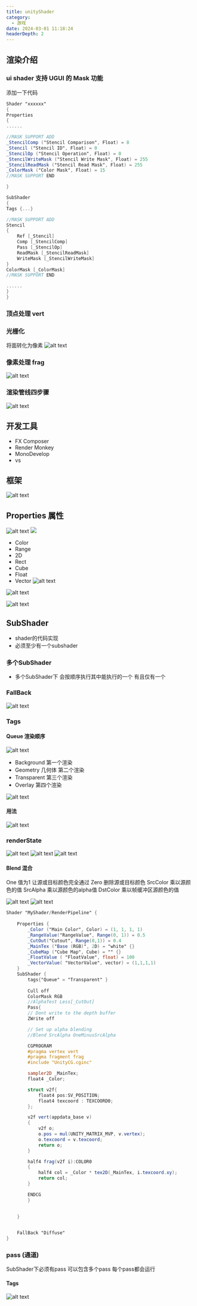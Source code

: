 ```yaml
---
title: unityShader
category:
  - 游戏
date: 2024-03-01 11:18:24
headerDepth: 2
---
```


## 渲染介绍

### ui shader 支持 UGUI 的 Mask 功能
添加一下代码 
``` GLSL
Shader "xxxxxx"
{
Properties
{
......

//MASK SUPPORT ADD
_StencilComp ("Stencil Comparison", Float) = 8
_Stencil ("Stencil ID", Float) = 0
_StencilOp ("Stencil Operation", Float) = 0
_StencilWriteMask ("Stencil Write Mask", Float) = 255
_StencilReadMask ("Stencil Read Mask", Float) = 255
_ColorMask ("Color Mask", Float) = 15
//MASK SUPPORT END

}

SubShader
{
Tags {...}

//MASK SUPPORT ADD
Stencil
{
    Ref [_Stencil]
    Comp [_StencilComp]
    Pass [_StencilOp] 
    ReadMask [_StencilReadMask]
    WriteMask [_StencilWriteMask]
}
ColorMask [_ColorMask]
//MASK SUPPORT END

......
}
}
```

### 顶点处理 vert

### 光栅化
将面转化为像素
![alt text](res/image-6.png)


### 像素处理 frag
![alt text](res/image-7.png)

### 渲染管线四步骤
![alt text](res/image-8.png) 


## 开发工具 

- FX Composer
- Render Monkey
- MonoDevelop
- vs

## 框架
![alt text](res/image-15.png)
  
## Properties 属性
![alt text](res/image-9.png)
![ ](res/image-10.png)

- Color
- Range
- 2D
- Rect
- Cube
- Float
- Vector 
![alt text](res/image-12.png)

![alt text](res/image-11.png)

![alt text](res/image-13.png)


## SubShader
- shader的代码实现
- 必须至少有一个subshader




###  多个SubShader
- 多个SubShader下 会按顺序执行其中能执行的一个 有且仅有一个

### FallBack
![alt text](res/image-14.png)

### Tags
#### Queue 渲染顺序
![alt text](res/image-16.png)
- Background 第一个渲染
- Geometry 几何体 第二个渲染
- Transparent 第三个渲染
- Overlay 第四个渲染

![alt text](res/image-17.png)
#### 用法
![alt text](res/image-18.png)

### renderState
![alt text](res/image-19.png)
![alt text](res/image-23.png)
![alt text](res/image-20.png)


#### Blend 混合
One 值为1 让源或目标颜色完全通过
Zero 删除源或目标颜色
SrcColor 乘以源颜色的值
SrcAlpha 乘以源颜色的alpha值
DstColor 乘以帧缓冲区源颜色的值
  
![alt text](res/image-21.png)
![alt text](res/image-22.png)

```GLSL
Shader "MyShader/RenderPipeline" {
	
	Properties {
		_Color ("Main Color", Color) = (1, 1, 1, 1)
		_RangeValue("RangeValue", Range(0, 1)) = 0.5
		_CutOut("Cutout", Range(0,1)) = 0.4
		_MainTex ("Base (RGB)", 2D) = "white" {}
		_CubeMap ("Cube Map", Cube) = "" {}
		_FloatValue ( "FloatValue", float) = 100 
		_VectorValue( "VectorValue", vector) = (1,1,1,1)
	}
	SubShader {
		tags{"Queue" = "Transparent" }
		
		Cull off
		ColorMask RGB
		//AlphaTest Less[_CutOut]
		Pass{
		// Dont write to the depth buffer
		ZWrite off

		// Set up alpha blending
		//Blend SrcAlpha OneMinusSrcAlpha

		CGPROGRAM
		#pragma vertex vert
		#pragma fragment frag
		#include "UnityCG.cginc"

		sampler2D _MainTex;
		float4 _Color;

		struct v2f{
			float4 pos:SV_POSITION;
			float4 texcoord : TEXCOORD0;
		};

		v2f vert(appdata_base v)
		{
			v2f o;
			o.pos = mul(UNITY_MATRIX_MVP, v.vertex);
			o.texcoord = v.texcoord;
			return o;
		}

		half4 frag(v2f i):COLOR0
		{
			half4 col = _Color * tex2D(_MainTex, i.texcoord.xy);
			return col;
		}

		ENDCG
		}
		

	} 

	
	FallBack "Diffuse"
}

```


### pass (通道)
SubShader下必须有pass
可以包含多个pass
每个pass都会运行

#### Tags
![alt text](res/image-24.png)